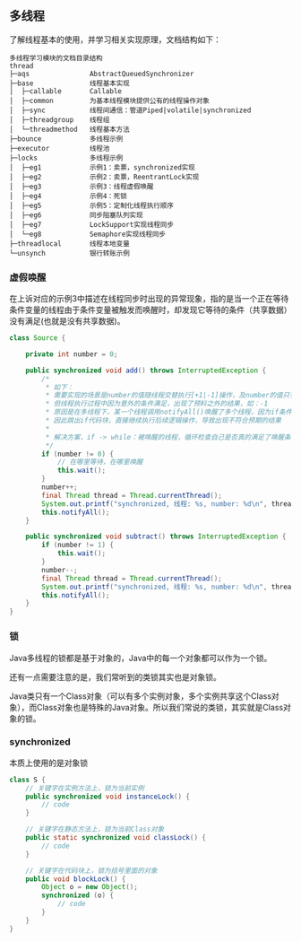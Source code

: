 ## 多线程

了解线程基本的使用，并学习相关实现原理，文档结构如下：

```文件夹 PATH 列表
多线程学习模块的文档目录结构
thread
├─aqs               AbstractQueuedSynchronizer
├─base              线程基本实现
│  ├─callable       Callable
│  ├─common         为基本线程模块提供公有的线程操作对象
│  ├─sync           线程间通信：管道Piped|volatile|synchronized
│  ├─threadgroup    线程组
│  └─threadmethod   线程基本方法
├─bounce            多线程示例
├─executor          线程池
├─locks             多线程示例
│  ├─eg1            示例1：卖票，synchronized实现            
│  ├─eg2            示例2：卖票，ReentrantLock实现
│  ├─eg3            示例3：线程虚假唤醒
│  ├─eg4            示例4：死锁
│  ├─eg5            示例5：定制化线程执行顺序
│  ├─eg6            同步阻塞队列实现
│  ├─eg7            LockSupport实现线程同步
│  └─eg8            Semaphore实现线程同步
├─threadlocal       线程本地变量
└─unsynch           银行转账示例
```
### 虚假唤醒
在上诉对应的示例3中描述在线程同步时出现的异常现象，指的是当一个正在等待条件变量的线程由于条件变量被触发而唤醒时，却发现它等待的条件（共享数据）没有满足(也就是没有共享数据)。

```java
class Source {

    private int number = 0;

    public synchronized void add() throws InterruptedException {
        /*
         * 如下：
         * 需要实现的场景是number的值随线程交替执行[+1|-1]操作，及number的值只有[0,1]两种
         * 但线程执行过程中因为意外的条件满足，出现了预料之外的结果，如：-1
         * 原因是在多线程下，某一个线程调用notifyAll()唤醒了多个线程，因为if条件已经执行，线程在哪里等待就在哪里唤醒
         * 因此跳出if代码块，直接继续执行后续逻辑操作，导致出现不符合预期的结果
         * 
         * 解决方案，if -> while：被唤醒的线程，循环检查自己是否真的满足了唤醒条件，若不满足，继续等待
         */
        if (number != 0) {
            // 在哪里等待，在哪里唤醒
            this.wait();
        }
        number++;
        final Thread thread = Thread.currentThread();
        System.out.printf("synchronized, 线程: %s, number: %d\n", thread.getName(), number);
        this.notifyAll();
    }

    public synchronized void subtract() throws InterruptedException {
        if (number != 1) {
            this.wait();
        }
        number--;
        final Thread thread = Thread.currentThread();
        System.out.printf("synchronized, 线程: %s, number: %d\n", thread.getName(), number);
        this.notifyAll();
    }
}
```

### 锁

Java多线程的锁都是基于对象的，Java中的每一个对象都可以作为一个锁。

还有一点需要注意的是，我们常听到的类锁其实也是对象锁。

Java类只有一个Class对象（可以有多个实例对象，多个实例共享这个Class对象），而Class对象也是特殊的Java对象。所以我们常说的类锁，其实就是Class对象的锁。

### synchronized

本质上使用的是对象锁

```java
class S {
    // 关键字在实例方法上，锁为当前实例
    public synchronized void instanceLock() {
        // code
    }

    // 关键字在静态方法上，锁为当前Class对象
    public static synchronized void classLock() {
        // code
    }

    // 关键字在代码块上，锁为括号里面的对象
    public void blockLock() {
        Object o = new Object();
        synchronized (o) {
            // code
        }
    }
}
```